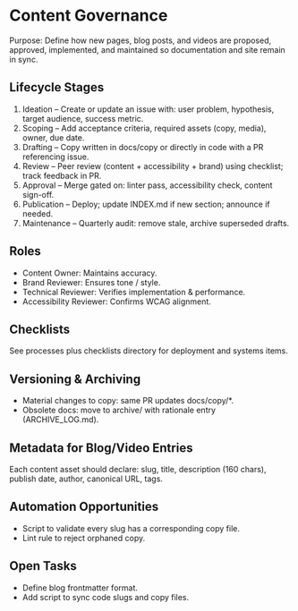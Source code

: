 Content Governance
==================

Purpose: Define how new pages, blog posts, and videos are proposed, approved, implemented, and maintained so documentation and site remain in sync.

Lifecycle Stages
----------------

1. Ideation – Create or update an issue with: user problem, hypothesis, target audience, success metric.
2. Scoping – Add acceptance criteria, required assets (copy, media), owner, due date.
3. Drafting – Copy written in docs/copy or directly in code with a PR referencing issue.
4. Review – Peer review (content + accessibility + brand) using checklist; track feedback in PR.
5. Approval – Merge gated on: linter pass, accessibility check, content sign-off.
6. Publication – Deploy; update INDEX.md if new section; announce if needed.
7. Maintenance – Quarterly audit: remove stale, archive superseded drafts.

Roles
-----

- Content Owner: Maintains accuracy.
- Brand Reviewer: Ensures tone / style.
- Technical Reviewer: Verifies implementation & performance.
- Accessibility Reviewer: Confirms WCAG alignment.

Checklists
----------

See processes plus checklists directory for deployment and systems items.

Versioning & Archiving
----------------------

- Material changes to copy: same PR updates docs/copy/*.
- Obsolete docs: move to archive/ with rationale entry (ARCHIVE_LOG.md).

Metadata for Blog/Video Entries
-------------------------------

Each content asset should declare: slug, title, description (160 chars), publish date, author, canonical URL, tags.

Automation Opportunities
------------------------

- Script to validate every slug has a corresponding copy file.
- Lint rule to reject orphaned copy.

Open Tasks
----------

- Define blog frontmatter format.
- Add script to sync code slugs and copy files.
